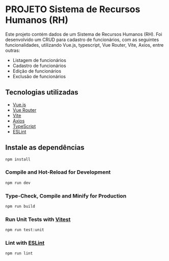 # PROJETO Sistema de Recursos Humanos (RH)

Este projeto contém dados de um Sistema de Recursos Humanos (RH).
Foi desenvolvido um CRUD para cadastro de funcionários, com as seguintes funcionalidades, utilizando Vue.js, typescript, Vue Router, Vite, Axios, entre outras:

- Listagem de funcionários
- Cadastro de funcionários
- Edição de funcionários
- Exclusão de funcionários

## Tecnologias utilizadas

- [Vue.js](https://vuejs.org/)
- [Vue Router](https://router.vuejs.org/)
- [Vite](https://vitejs.dev/)
- [Axios](https://axios-http.com/)
- [TypeScript](https://www.typescriptlang.org/)
- [ESLint](https://eslint.org/)

## Instale as dependências

```sh
npm install
```

### Compile and Hot-Reload for Development

```sh
npm run dev
```

### Type-Check, Compile and Minify for Production

```sh
npm run build
```

### Run Unit Tests with [Vitest](https://vitest.dev/)

```sh
npm run test:unit
```

### Lint with [ESLint](https://eslint.org/)

```sh
npm run lint
```
